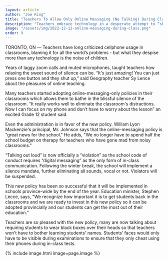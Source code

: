 ```yaml
---
layout: article
author: "Joe King"
title: "Teachers To Allow Only Online Messaging (No Talking) During Class To 'Keep the Noise Levels Down'"
description: "Teachers embrace technology in a desperate attempt to “shut those kids up"
image: "/assets/img/2022-12-12-online-messaging-during-class.png"
order: 9
---
```

    
TORONTO, ON — Teachers have long criticized cellphone usage in classrooms, blaming it for all the world’s problems - but what they despise more than any technology is the noise of children. 

Years of laggy zoom calls and muted microphones, taught teachers how relaxing the sweet sound of silence can be. “It's just amazing! You can just press one button and they shut up,” said Geography teacher Sy Lence about the pleasures of online teaching. 

Many teachers started adopting online-messaging-only policies in their classrooms which allows them to bathe in the blissful silence of the classroom. “It really works well to eliminate the classroom's distractions. Now I can focus on my phone and don’t have to worry about the lesson” an excited Grade 12 student said. 

Even the administration is in favor of the new policy. William Lyon Mackenzie's principal, Mr. Johnson says that the online-messaging policy is "great news for the school."  He adds, "We no longer have to spend half the school budget on therapy for teachers who have gone mad from noisy classrooms."

“Talking out loud” is now officially a “violation” as the school code of conduct requires “digital messaging” as the only form of in-class communication. Following the winter break, the school will implement a silence mandate, further eliminating all sounds, vocal or not. Violators will be suspended. 

This new policy has been so successful that it will be implemented in schools province-wide by the end of the year. Education minister, Stephen Lecce, says, "We recognize how important it is to get students back in the classrooms and we are ready to invest in this new policy so it can be adopted provincially and our students can get the most out of their education.”

Teachers are so pleased with the new policy, many are now talking about requiring students to wear black boxes over their heads so that teachers won't have to bother learning students' names. Students’ faces would only have to be visible during examinations to ensure that they only cheat using their phones during in-class tests.

{% include image.html image=page.image %}
